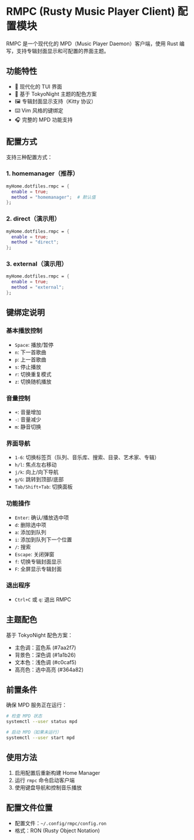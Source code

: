 # RMPC (Rusty Music Player Client) 配置模块

RMPC 是一个现代化的 MPD（Music Player Daemon）客户端，使用 Rust 编写，支持专辑封面显示和可配置的界面主题。

## 功能特性

- 🎵 现代化的 TUI 界面
- 🎨 基于 TokyoNight 主题的配色方案
- 🖼️ 专辑封面显示支持（Kitty 协议）
- ⌨️ Vim 风格的键绑定
- 🎧 完整的 MPD 功能支持

## 配置方式

支持三种配置方式：

### 1. homemanager（推荐）
```nix
myHome.dotfiles.rmpc = {
  enable = true;
  method = "homemanager";  # 默认值
};
```

### 2. direct（演示用）
```nix
myHome.dotfiles.rmpc = {
  enable = true;
  method = "direct";
};
```

### 3. external（演示用）
```nix
myHome.dotfiles.rmpc = {
  enable = true;
  method = "external";
};
```

## 键绑定说明

### 基本播放控制
- `Space`: 播放/暂停
- `n`: 下一首歌曲
- `p`: 上一首歌曲
- `s`: 停止播放
- `r`: 切换重复模式
- `z`: 切换随机播放

### 音量控制
- `+`: 音量增加
- `-`: 音量减少
- `m`: 静音切换

### 界面导航
- `1-6`: 切换标签页（队列、音乐库、搜索、目录、艺术家、专辑）
- `h/l`: 焦点左右移动
- `j/k`: 向上/向下导航
- `g/G`: 跳转到顶部/底部
- `Tab/Shift+Tab`: 切换面板

### 功能操作
- `Enter`: 确认/播放选中项
- `d`: 删除选中项
- `a`: 添加到队列
- `i`: 添加到队列下一个位置
- `/`: 搜索
- `Escape`: 关闭弹窗
- `f`: 切换专辑封面显示
- `F`: 全屏显示专辑封面

### 退出程序
- `Ctrl+C` 或 `q`: 退出 RMPC

## 主题配色

基于 TokyoNight 配色方案：
- 主色调：蓝色系 (#7aa2f7)
- 背景色：深色调 (#1a1b26)
- 文本色：浅色调 (#c0caf5)
- 高亮色：选中高亮 (#364a82)

## 前置条件

确保 MPD 服务正在运行：
```bash
# 检查 MPD 状态
systemctl --user status mpd

# 启动 MPD（如果未运行）
systemctl --user start mpd
```

## 使用方法

1. 启用配置后重新构建 Home Manager
2. 运行 `rmpc` 命令启动客户端
3. 使用键盘导航和控制音乐播放

## 配置文件位置

- 配置文件：`~/.config/rmpc/config.ron`
- 格式：RON (Rusty Object Notation)
